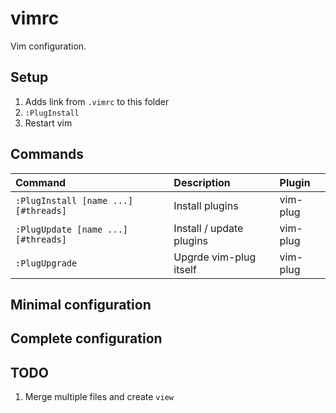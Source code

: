 # vimrc
Vim configuration.

## Setup

1. Adds link from `.vimrc` to this folder
2. `:PlugInstall`
3. Restart vim

## Commands

| Command                              | Description              | Plugin   |
| :----------------------------------- | :----------------------- | :------- |
| `:PlugInstall [name ...] [#threads]` | Install plugins          | vim-plug |
| `:PlugUpdate [name ...] [#threads]`  | Install / update plugins | vim-plug |
| `:PlugUpgrade`                       | Upgrde vim-plug itself   | vim-plug |

## Minimal configuration

## Complete configuration


## TODO

1. Merge multiple files and create `view`
